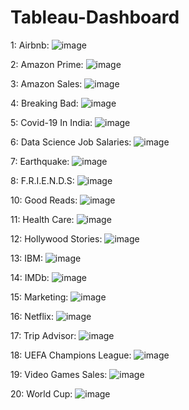 # Tableau-Dashboard
1: Airbnb: ![image](https://github.com/user-attachments/assets/5c094738-7b11-4368-88c5-c88e37c90100)

2: Amazon Prime: ![image](https://github.com/user-attachments/assets/392b6c8f-337a-4b45-ba29-cc4de7e0e0c8)

3: Amazon Sales: ![image](https://github.com/user-attachments/assets/db53138f-58c6-4e30-b694-b5b520ad9336)

4: Breaking Bad: ![image](https://github.com/user-attachments/assets/85408b81-50ee-4c55-bd33-20bcd361d759)

5: Covid-19 In India: ![image](https://github.com/user-attachments/assets/6d0c1922-245e-4e43-9bec-b8d4b6ce27f0)

6: Data Science Job Salaries: ![image](https://github.com/user-attachments/assets/5b996711-0b7b-4b33-a82c-2783c7472dae)

7: Earthquake: ![image](https://github.com/user-attachments/assets/762ad31c-11fc-4967-bd57-40bd8c1b8a26)

8: F.R.I.E.N.D.S: ![image](https://github.com/user-attachments/assets/6e031914-bfb7-4b0c-bf05-d0d25273ec28)

10: Good Reads: ![image](https://github.com/user-attachments/assets/870d3853-31c8-4790-9128-2887e8a9b46c)

11: Health Care: ![image](https://github.com/user-attachments/assets/68d6d223-18d3-4608-a2f8-cdd5a45a258d)

12: Hollywood Stories: ![image](https://github.com/user-attachments/assets/5635f80f-6d35-4644-acb8-f6012b8b35ea)

13: IBM: ![image](https://github.com/user-attachments/assets/e18a2170-78cf-4b48-afe0-e7061a7ecee2)

14: IMDb: ![image](https://github.com/user-attachments/assets/d620de68-cbec-438b-b11b-011c7a8691cf)

15: Marketing: ![image](https://github.com/user-attachments/assets/6464f61c-ab06-4965-a1d7-f65fd31b57a1)

16: Netflix: ![image](https://github.com/user-attachments/assets/b422ae6a-c2de-4190-9eb1-4be13058c061)

17: Trip Advisor: ![image](https://github.com/user-attachments/assets/04d165e5-8362-49e4-8d88-c45516b66069)

18: UEFA Champions League: ![image](https://github.com/user-attachments/assets/76e7c7fd-5406-4db2-bb55-29957afa9328)

19: Video Games Sales: ![image](https://github.com/user-attachments/assets/566923c9-cf3b-49e1-8ede-2fb8b92fcd16)

20: World Cup: ![image](https://github.com/user-attachments/assets/8d635851-dae2-4188-a9db-286d9a664200)
